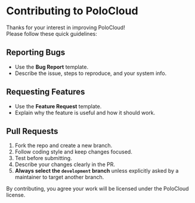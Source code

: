 # Contributing to PoloCloud

Thanks for your interest in improving PoloCloud!  
Please follow these quick guidelines:

## Reporting Bugs
- Use the **Bug Report** template.
- Describe the issue, steps to reproduce, and your system info.

## Requesting Features
- Use the **Feature Request** template.
- Explain why the feature is useful and how it should work.

## Pull Requests
1. Fork the repo and create a new branch.
2. Follow coding style and keep changes focused.
3. Test before submitting.
4. Describe your changes clearly in the PR.
5. **Always select the `development` branch** unless explicitly asked by a maintainer to target another branch.

By contributing, you agree your work will be licensed under the PoloCloud license.
